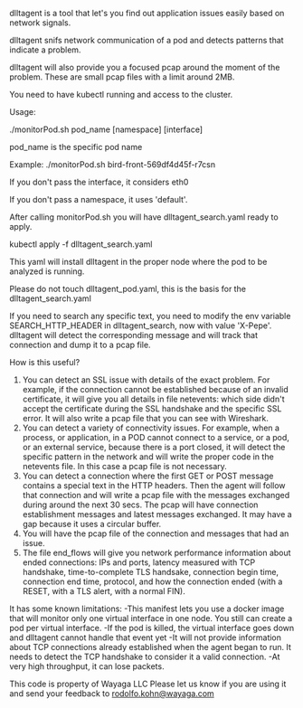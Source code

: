 dlltagent is a tool that let's you find out application issues easily based on network signals.

dlltagent snifs network communication of a pod and detects patterns that indicate a problem.

dlltagent will also provide you a focused pcap around the moment of the problem. These are small pcap files with a limit around 2MB.

You need to have kubectl running and access to the cluster.

Usage:

./monitorPod.sh pod_name [namespace] [interface]

pod_name is the specific pod name

Example:
./monitorPod.sh bird-front-569df4d45f-r7csn

If you don't pass the interface, it considers eth0

If you don't pass a namespace, it uses 'default'.

After calling monitorPod.sh you will have dlltagent_search.yaml ready to apply.

kubectl apply -f dlltagent_search.yaml

This yaml will install dlltagent in the proper node where the pod to be analyzed is running.

Please do not touch dlltagent_pod.yaml, this is the basis for the dlltagent_search.yaml

If you need to search any specific text, you need to modify the env variable SEARCH_HTTP_HEADER in dlltagent_search,
now with value 'X-Pepe'. dlltagent will detect the corresponding message and will track that connection and dump it to a pcap file.


How is this useful?
1. You can detect an SSL issue with details of the exact problem. For example, if the connection cannot be established because of an invalid certificate, it will give you all details in file netevents: which side didn't accept the certificate during the SSL handshake and the specific SSL error. It will also write a pcap file that you can see with Wireshark.
2. You can detect a variety of connectivity issues. For example, when a process, or application, in a POD cannot connect to a service, or a pod, or an external service, because there is a port closed, it will detect the specific pattern in the network and will write the proper code in the netevents file. In this case a pcap file is not necessary.
3. You can detect a connection where the first GET or POST message contains a special text in the HTTP headers. Then the agent will follow that connection and will write a pcap file with the messages exchanged during around the next 30 secs. The pcap will have connection establishment messages and latest messages exchanged. It may have a gap because it uses a circular buffer.
4. You will have the pcap file of the connection and messages that had an issue.
5. The file end_flows will give you network performance information about ended connections: IPs and ports, latency measured with TCP handshake, time-to-complete TLS handsake, connection begin time, connection end time, protocol, and how the connection ended (with a RESET, with a TLS alert, with a normal FIN).

It has some known limitations:
-This manifest lets you use a docker image that will monitor only one virtual interface in one node. You still can create a pod per virtual interface.
-If the pod is killed, the virtual interface goes down and dlltagent cannot handle that event yet
-It will not provide information about TCP connections already established when the agent began to run. It needs to detect the TCP handshake to consider it a valid connection.
-At very high throughput, it can lose packets.

This code is property of Wayaga LLC
Please let us know if you are using it and send your feedback to rodolfo.kohn@wayaga.com






